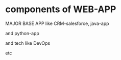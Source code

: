 # components of WEB-APP

MAJOR BASE APP like CRM-salesforce, java-app

and python-app

and tech like DevOps

etc
